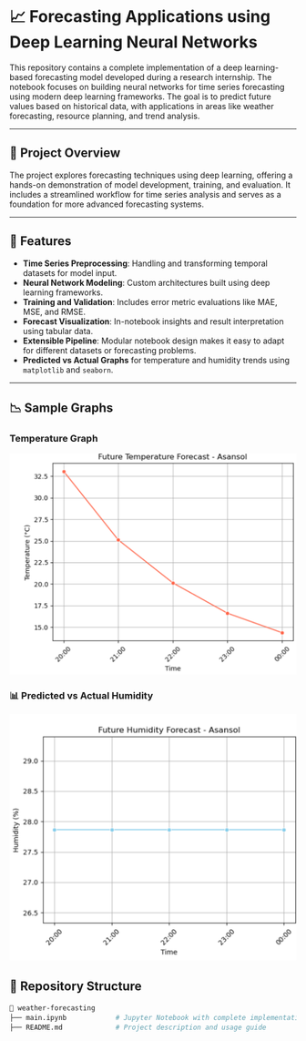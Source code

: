 # 📈 Forecasting Applications using Deep Learning Neural Networks

This repository contains a complete implementation of a deep learning-based forecasting model developed during a research internship. The notebook focuses on building neural networks for time series forecasting using modern deep learning frameworks. The goal is to predict future values based on historical data, with applications in areas like weather forecasting, resource planning, and trend analysis.

---

## 🧠 Project Overview

The project explores forecasting techniques using deep learning, offering a hands-on demonstration of model development, training, and evaluation. It includes a streamlined workflow for time series analysis and serves as a foundation for more advanced forecasting systems.

---

## 🚀 Features

- **Time Series Preprocessing**: Handling and transforming temporal datasets for model input.
- **Neural Network Modeling**: Custom architectures built using deep learning frameworks.
- **Training and Validation**: Includes error metric evaluations like MAE, MSE, and RMSE.
- **Forecast Visualization**: In-notebook insights and result interpretation using tabular data.
- **Extensible Pipeline**: Modular notebook design makes it easy to adapt for different datasets or forecasting problems.
- **Predicted vs Actual Graphs** for temperature and humidity trends using `matplotlib` and `seaborn`.

---

## 📉 Sample Graphs

### Temperature Graph
![Temperature Prediction](temp_prediction.png)

### 📊 Predicted vs Actual Humidity
![Humidity Prediction](humidity_prediction.png)

## 📂 Repository Structure

```bash
📁 weather-forecasting
├── main.ipynb            # Jupyter Notebook with complete implementation
├── README.md             # Project description and usage guide
